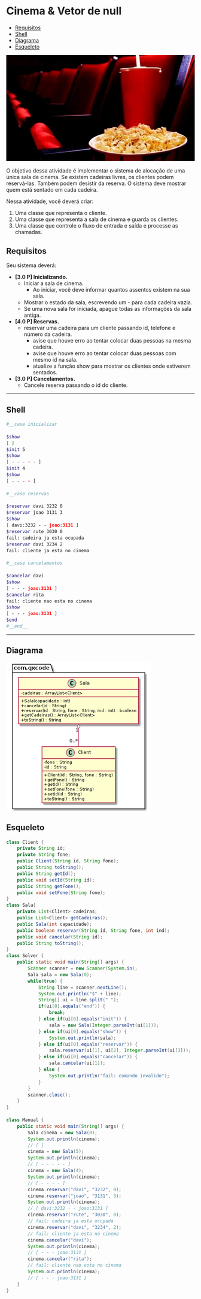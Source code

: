 # Cinema & Vetor de null

<!--TOC_BEGIN-->
- [Requisitos](#requisitos)
- [Shell](#shell)
- [Diagrama](#diagrama)
- [Esqueleto](#esqueleto)
<!--TOC_END-->
![](figura.jpg)

O objetivo dessa atividade é implementar o sistema de alocação de uma única sala de cinema. Se existem cadeiras livres, os clientes podem reservá-las. Também podem desistir da reserva. O sistema deve mostrar quem está sentado em cada cadeira.

Nessa atividade, você deverá criar:

1. Uma classe que representa o cliente.
2. Uma classe que representa a sala de cinema e guarda os clientes.
3. Uma classe que controle o fluxo de entrada e saída e processe as chamadas.

## Requisitos
Seu sistema deverá:

- **[3.0 P] Inicializando.** 
    - Iniciar a sala de cinema. 
        - Ao iniciar, você deve informar quantos assentos existem na sua sala.
    - Mostrar o estado da sala, escrevendo um - para cada cadeira vazia.
    - Se uma nova sala for iniciada, apague todas as informações da sala antiga.
- **[4.0 P] Reservas.** 
    - reservar uma cadeira para um cliente passando id, telefone e número da cadeira.
        - avise que houve erro ao tentar colocar duas pessoas na mesma cadeira.
        - avise que houve erro ao tentar colocar duas pessoas com mesmo id na sala.
        - atualize a função show para mostrar os clientes onde estiverem sentados.
- **[3.0 P] Cancelamentos.** 
    - Cancele reserva passando o id do cliente.

***

## Shell

```bash
#__case inicializar

$show
[ ]
$init 5
$show
[ - - - - - ]
$init 4
$show
[ - - - - ]

#__case reservas

$reservar davi 3232 0
$reservar joao 3131 3
$show
[ davi:3232 - - joao:3131 ]
$reservar rute 3030 0
fail: cadeira ja esta ocupada
$reservar davi 3234 2
fail: cliente ja esta no cinema

#__case cancelamentos

$cancelar davi
$show
[ - - - joao:3131 ]
$cancelar rita
fail: cliente nao esta no cinema
$show
[ - - - joao:3131 ]
$end
#__end__
```
***
## Diagrama
![](diagrama.png)


## Esqueleto
<!--FILTER Solver.java java-->
```java
class Client {
    private String id;
    private String fone;
    public Client(String id, String fone);
    public String toString();
    public String getId();
    public void setId(String id);
    public String getFone();
    public void setFone(String fone);
}
class Sala{
    private List<Client> cadeiras;
    public List<Client> getCadeiras();
    public Sala(int capacidade);
    public boolean reservar(String id, String fone, int ind);
    public void cancelar(String id);
    public String toString();
}
class Solver {
    public static void main(String[] args) {
        Scanner scanner = new Scanner(System.in);
        Sala sala = new Sala(0);
        while(true) {
            String line = scanner.nextLine();
            System.out.println("$" + line);
            String[] ui = line.split(" ");
            if(ui[0].equals("end")) {
                break;
            } else if(ui[0].equals("init")) {
                sala = new Sala(Integer.parseInt(ui[1]));
            } else if(ui[0].equals("show")) {
                System.out.println(sala);
            } else if(ui[0].equals("reservar")) {
                sala.reservar(ui[1], ui[2], Integer.parseInt(ui[3]));
            } else if(ui[0].equals("cancelar")) {
                sala.cancelar(ui[1]);
            } else {
                System.out.println("fail: comando invalido");
            }
        }
        scanner.close();
    }
}

class Manual {
    public static void main(String[] args) {
        Sala cinema = new Sala(0);
        System.out.println(cinema);
        // [ ]
        cinema = new Sala(5);
        System.out.println(cinema);
        // [ - - - - - ]
        cinema = new Sala(4);
        System.out.println(cinema);
        // [ - - - - ]
        cinema.reservar("davi", "3232", 0);
        cinema.reservar("joao", "3131", 3);
        System.out.println(cinema);
        // [ davi:3232 - - joao:3131 ]
        cinema.reservar("rute", "3030", 0);
        // fail: cadeira ja esta ocupada
        cinema.reservar("davi", "3234", 2);
        // fail: cliente ja esta no cinema
        cinema.cancelar("davi");
        System.out.println(cinema);
        // [ - - - joao:3131 ]
        cinema.cancelar("rita");
        // fail: cliente nao esta no cinema
        System.out.println(cinema);
        // [ - - - joao:3131 ]
    }
}
```
<!--FILTER_END-->














